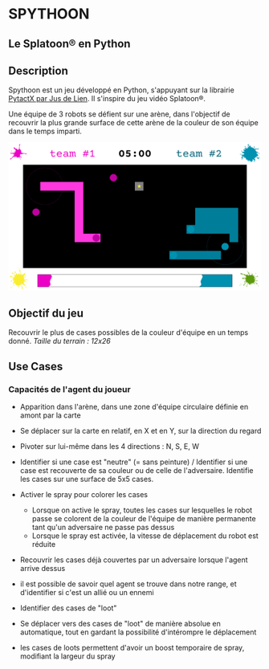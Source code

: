 # SPYTHOON

## Le Splatoon® en Python

## Description

Spythoon est un jeu développé en Python, s'appuyant sur la librairie [PytactX par Jus de Lien](https://jusdeliens.com/). Il s'inspire du jeu vidéo Splatoon®.

Une équipe de 3 robots se défient sur une arène, dans l'objectif de recouvrir la plus grande surface de cette arène de la couleur de son équipe dans le temps imparti.

![maquette du jeu](docs/maquette.png)

## Objectif du jeu

Recouvrir le plus de cases possibles de la couleur d'équipe en un temps donné.
_Taille du terrain : 12x26_

## Use Cases

### Capacités de l'agent du joueur

- Apparition dans l'arène, dans une zone d'équipe circulaire définie en amont par la carte
- Se déplacer sur la carte en relatif, en X et en Y, sur la direction du regard
- Pivoter sur lui-même dans les 4 directions : N, S, E, W
- Identifier si une case est "neutre" (= sans peinture) / Identifier si une case est recouverte de sa couleur ou de celle de l'adversaire. Identifie les cases sur une surface de 5x5 cases.
- Activer le spray pour colorer les cases
  - Lorsque on active le spray, toutes les cases sur lesquelles le robot passe se colorent de la couleur de l'équipe de manière permanente tant qu'un adversaire ne passe pas dessus
  - Lorsque le spray est activée, la vitesse de déplacement du robot est réduite
- Recouvrir les cases déjà couvertes par un adversaire lorsque l'agent arrive dessus
- il est possible de savoir quel agent se trouve dans notre range, et d'identifier si c'est un allié ou un ennemi

- Identifier des cases de "loot"
- Se déplacer vers des cases de "loot" de manière absolue en automatique, tout en gardant la possibilité d'intérompre le déplacement

- les cases de loots permettent d'avoir un boost temporaire de spray, modifiant la largeur du spray
